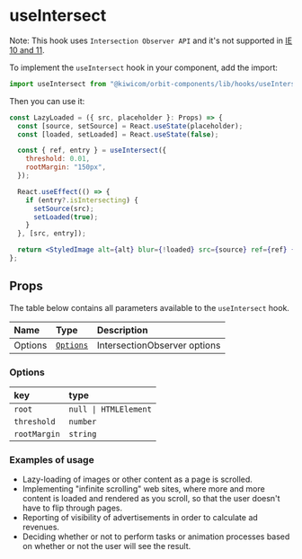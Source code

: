 # useIntersect

Note: This hook uses `Intersection Observer API` and it's not supported in [IE 10 and 11](https://developer.mozilla.org/en-US/docs/Web/API/Intersection_Observer_API).

To implement the `useIntersect` hook in your component, add the import:

```jsx
import useIntersect from "@kiwicom/orbit-components/lib/hooks/useIntersect";
```

Then you can use it:

```jsx
const LazyLoaded = ({ src, placeholder }: Props) => {
  const [source, setSource] = React.useState(placeholder);
  const [loaded, setLoaded] = React.useState(false);

  const { ref, entry } = useIntersect({
    threshold: 0.01,
    rootMargin: "150px",
  });

  React.useEffect(() => {
    if (entry?.isIntersecting) {
      setSource(src);
      setLoaded(true);
    }
  }, [src, entry]);

  return <StyledImage alt={alt} blur={!loaded} src={source} ref={ref} {...props} />;
};
```

## Props

The table below contains all parameters available to the `useIntersect` hook.

| Name    | Type                  | Description                  |
| :------ | :-------------------- | :--------------------------- |
| Options | [`Options`](#Options) | IntersectionObserver options |

### Options

| key          | type                  |
| :----------- | :-------------------- |
| `root`       | `null \| HTMLElement` |
| `threshold`  | `number`              |
| `rootMargin` | `string`              |

### Examples of usage

- Lazy-loading of images or other content as a page is scrolled.
- Implementing "infinite scrolling" web sites, where more and more content is loaded and rendered as you scroll, so that the user doesn't have to flip through pages.
- Reporting of visibility of advertisements in order to calculate ad revenues.
- Deciding whether or not to perform tasks or animation processes based on whether or not the user will see the result.
